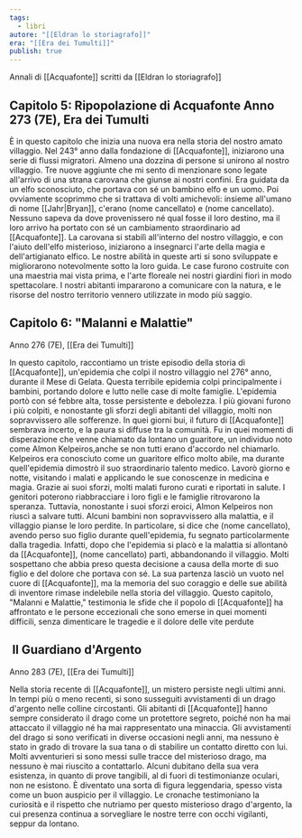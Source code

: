 ```yaml
---
tags:
  - libri
autore: "[[Eldran lo storiagrafo]]"
era: "[[Era dei Tumulti]]"
publish: true
---
```

Annali di [[Acquafonte]] scritti da [[Eldran lo storiagrafo]]

## Capitolo 5: Ripopolazione di Acquafonte Anno 273 (7E), Era dei Tumulti

È in questo capitolo che inizia una nuova era nella storia del nostro amato villaggio. Nel 243° anno dalla fondazione di [[Acquafonte]], iniziarono una serie di flussi migratori. Almeno una dozzina di persone si unirono al nostro villaggio. Tre nuove aggiunte che mi sento di menzionare sono legate all'arrivo di una strana carovana che giunse ai nostri confini. Era guidata da un elfo sconosciuto, che portava con sé un bambino elfo e un uomo. Poi ovviamente scoprimmo che si trattava di volti amichevoli: insieme all'umano di nome [[Jahr|Bryan]], c'erano (nome cancellato) e (nome cancellato). Nessuno sapeva da dove provenissero né qual fosse il loro destino, ma il loro arrivo ha portato con sé un cambiamento straordinario ad [[Acquafonte]]. La carovana si stabilì all'interno del nostro villaggio, e con l'aiuto dell'elfo misterioso, iniziarono a insegnarci l'arte della magia e dell'artigianato elfico. Le nostre abilità in queste arti si sono sviluppate e migliorarono notevolmente sotto la loro guida. Le case furono costruite con una maestria mai vista prima, e l'arte floreale nei nostri giardini fiorì in modo spettacolare. I nostri abitanti impararono a comunicare con la natura, e le risorse del nostro territorio vennero utilizzate in modo più saggio.

## Capitolo 6: "Malanni e Malattie"
Anno 276 (7E), [[Era dei Tumulti]]

In questo capitolo, raccontiamo un triste episodio della storia di [[Acquafonte]], un'epidemia che colpì il nostro villaggio nel 276° anno, durante il Mese di Gelata. Questa terribile epidemia colpì principalmente i bambini, portando dolore e lutto nelle case di molte famiglie. L'epidemia portò con sé febbre alta, tosse persistente e debolezza. I più giovani furono i più colpiti, e nonostante gli sforzi degli abitanti del villaggio, molti non sopravvissero alle sofferenze. In quei giorni bui, il futuro di [[Acquafonte]] sembrava incerto, e la paura si diffuse tra la comunità. Fu in quei momenti di disperazione che venne chiamato da lontano un guaritore, un individuo noto come Almon Kelpeiros,anche se non tutti erano d'accordo nel chiamarlo. Kelpeiros era conosciuto come un guaritore elfico molto abile, ma durante quell'epidemia dimostrò il suo straordinario talento medico. Lavorò giorno e notte, visitando i malati e applicando le sue conoscenze in medicina e magia. Grazie ai suoi sforzi, molti malati furono curati e riportati in salute. I genitori poterono riabbracciare i loro figli e le famiglie ritrovarono la speranza. Tuttavia, nonostante i suoi sforzi eroici, Almon Kelpeiros non riuscì a salvare tutti. Alcuni bambini non sopravvissero alla malattia, e il villaggio pianse le loro perdite. In particolare, si dice che (nome cancellato), avendo perso suo figlio durante quell'epidemia, fu segnato particolarmente dalla tragedia. Infatti, dopo che l'epidemia si placò e la malattia si allontanò da [[Acquafonte]], (nome cancellato) partì, abbandonando il villaggio. Molti sospettano che abbia preso questa decisione a causa della morte di suo figlio e del dolore che portava con sé. La sua partenza lasciò un vuoto nel cuore di [[Acquafonte]], ma la memoria del suo coraggio e delle sue abilità di inventore rimase indelebile nella storia del villaggio. Questo capitolo, "Malanni e Malattie," testimonia le sfide che il popolo di [[Acquafonte]] ha affrontato e le persone eccezionali che sono emerse in quei momenti difficili, senza dimenticare le tragedie e il dolore delle vite perdute

##  Il Guardiano d'Argento

Anno 283 (7E), [[Era dei Tumulti]]

Nella storia recente di [[Acquafonte]], un mistero persiste negli ultimi anni. In tempi più o meno recenti, si sono susseguiti avvistamenti di un drago d'argento nelle colline circostanti. Gli abitanti di [[Acquafonte]] hanno sempre considerato il drago come un protettore segreto, poiché non ha mai attaccato il villaggio né ha mai rappresentato una minaccia. Gli avvistamenti del drago si sono verificati in diverse occasioni negli anni, ma nessuno è stato in grado di trovare la sua tana o di stabilire un contatto diretto con lui. Molti avventurieri si sono messi sulle tracce del misterioso drago, ma nessuno è mai riuscito a contattarlo. Alcuni dubitano della sua vera esistenza, in quanto di prove tangibili, al di fuori di testimonianze oculari, non ne esistono. È diventato una sorta di figura leggendaria, spesso vista come un buon auspicio per il villaggio. Le cronache testimoniano la curiosità e il rispetto che nutriamo per questo misterioso drago d'argento, la cui presenza continua a sorvegliare le nostre terre con occhi vigilanti, seppur da lontano.